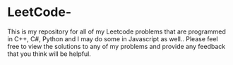 # LeetCode-
This is my repository for all of my Leetcode problems that are programmed in C++, C#, Python and I may do some in Javascript as well..
Please feel free to view the solutions to any of my problems and provide any feedback that you think will be helpful.

